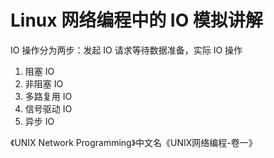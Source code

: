 # Linux 网络编程中的 IO 模拟讲解

IO 操作分为两步：发起 IO 请求等待数据准备，实际 IO 操作



1. 阻塞 IO
2. 非阻塞 IO
3. 多路复用 IO
4. 信号驱动 IO
5. 异步 IO

《UNIX Network Programming》中文名《UNIX网络编程-卷一》




